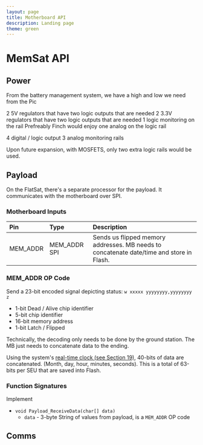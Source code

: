 ```yaml
---
layout: page
title: Motherboard API
description: Landing page
theme: green
---
```


# MemSat API
## Power

From the battery management system, we have a high and low we need from the Pic 

2 5V regulators that have two logic outputs that are needed
2 3.3V regulators that have two logic outputs that are needed
1 logic monitoring on the rail
Prefreably Finch would enjoy one analog on the logic rail

4 digital / logic output
3 analog monitoring rails

Upon future expansion, with MOSFETS, only two extra logic rails would be used.

## Payload

On the FlatSat, there's a separate processor for the payload. It communicates with the motherboard over SPI.

### Motherboard Inputs

| Pin  | Type | Description |
| :--- | :--- | :---        |
| MEM_ADDR  | MEM_ADDR SPI  | Sends us flipped memory addresses. MB needs to concatenate date/time and store in Flash. |


### MEM_ADDR OP Code
Send a 23-bit encoded signal depicting status:
`w xxxxx yyyyyyyy,yyyyyyyy z`

* 1-bit Dead / Alive chip identifier
* 5-bit chip identifier
* 16-bit memory address
* 1-bit Latch / Flipped

Technically, the decoding only needs to be done by the ground station. The MB just needs to concatenate data to the ending.

Using the system's [real-time clock (see Section 19)](http://ww1.microchip.com/downloads/en/DeviceDoc/39905e.pdf), 40-bits of data are concatenated. (Month, day, hour, minutes, seconds). This is a total of 63-bits per SEU that are saved into Flash.

### Function Signatures

Implement
* `void Payload_ReceiveData(char[] data)`
    * `data` - 3-byte String of values from payload, is a `MEM_ADDR` OP code
    
## Comms